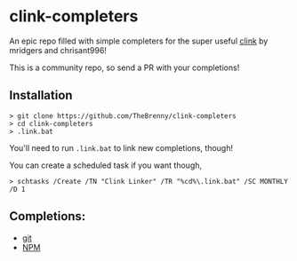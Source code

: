 # clink-completers

An epic repo filled with simple completers for the super useful [clink](https://github.com/chrisant996/clink) by mridgers and chrisant996!

This is a community repo, so send a PR with your completions!

## Installation

```console
> git clone https://github.com/TheBrenny/clink-completers
> cd clink-completers
> .link.bat
```

You'll need to run `.link.bat` to link new completions, though!

You can create a scheduled task if you want though,
```console
> schtasks /Create /TN "Clink Linker" /TR "%cd%\.link.bat" /SC MONTHLY /D 1
```

## Completions:
- [git](./git.lua)
- [NPM](./npm.lua)

